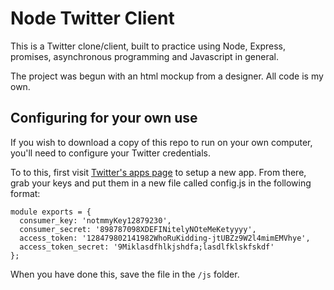 # Node Twitter Client

This is a Twitter clone/client, built to practice using Node, Express, promises, asynchronous programming and Javascript in general.

The project was begun with an html mockup from a designer. All code is my own.

## Configuring for your own use

If you wish to download a copy of this repo to run on your own computer, you'll need to configure your Twitter credentials.

To to this, first visit [Twitter's apps page](apps.twitter.com) to setup a new app. From there, grab your keys and put them in a new file called config.js in the following format:

    module exports = {
      consumer_key: 'notmmyKey12879230',
      consumer_secret: '898787098XDEFINitelyNOteMeKetyyyy',
      access_token: '128479802141982WhoRuKidding-jtUBZz9W2l4mimEMVhye',
      access_token_secret: '9Miklasdfhlkjshdfa;lasdlfklskfskdf'
    };

    

When you have done this, save the file in the `/js` folder.
